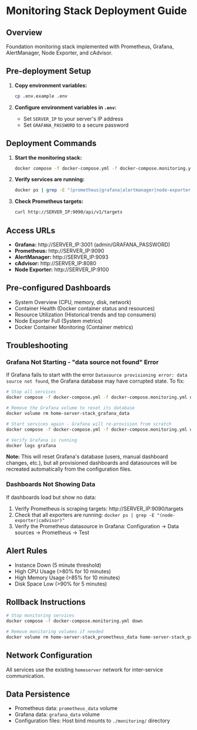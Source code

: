 # Monitoring Stack Deployment Guide

## Overview
Foundation monitoring stack implemented with Prometheus, Grafana, AlertManager, Node Exporter, and cAdvisor.

## Pre-deployment Setup

1. **Copy environment variables:**
   ```bash
   cp .env.example .env
   ```

2. **Configure environment variables in `.env`:**
   - Set `SERVER_IP` to your server's IP address
   - Set `GRAFANA_PASSWORD` to a secure password

## Deployment Commands

1. **Start the monitoring stack:**
   ```bash
   docker compose -f docker-compose.yml -f docker-compose.monitoring.yml up -d
   ```

2. **Verify services are running:**
   ```bash
   docker ps | grep -E "(prometheus|grafana|alertmanager|node-exporter|cadvisor)"
   ```

3. **Check Prometheus targets:**
   ```bash
   curl http://SERVER_IP:9090/api/v1/targets
   ```

## Access URLs
- **Grafana:** http://SERVER_IP:3001 (admin/GRAFANA_PASSWORD)
- **Prometheus:** http://SERVER_IP:9090
- **AlertManager:** http://SERVER_IP:9093
- **cAdvisor:** http://SERVER_IP:8080
- **Node Exporter:** http://SERVER_IP:9100

## Pre-configured Dashboards
- System Overview (CPU, memory, disk, network)
- Container Health (Docker container status and resources)
- Resource Utilization (Historical trends and top consumers)
- Node Exporter Full (System metrics)
- Docker Container Monitoring (Container metrics)

## Troubleshooting

### Grafana Not Starting - "data source not found" Error

If Grafana fails to start with the error `Datasource provisioning error: data source not found`, the Grafana database may have corrupted state. To fix:

```bash
# Stop all services
docker compose -f docker-compose.yml -f docker-compose.monitoring.yml down

# Remove the Grafana volume to reset its database
docker volume rm home-server-stack_grafana_data

# Start services again - Grafana will re-provision from scratch
docker compose -f docker-compose.yml -f docker-compose.monitoring.yml up -d

# Verify Grafana is running
docker logs grafana
```

**Note:** This will reset Grafana's database (users, manual dashboard changes, etc.), but all provisioned dashboards and datasources will be recreated automatically from the configuration files.

### Dashboards Not Showing Data

If dashboards load but show no data:
1. Verify Prometheus is scraping targets: http://SERVER_IP:9090/targets
2. Check that all exporters are running: `docker ps | grep -E "(node-exporter|cadvisor)"`
3. Verify the Prometheus datasource in Grafana: Configuration → Data sources → Prometheus → Test

## Alert Rules
- Instance Down (5 minute threshold)
- High CPU Usage (>80% for 10 minutes)
- High Memory Usage (>85% for 10 minutes)
- Disk Space Low (>90% for 5 minutes)

## Rollback Instructions
```bash
# Stop monitoring services
docker compose -f docker-compose.monitoring.yml down

# Remove monitoring volumes if needed
docker volume rm home-server-stack_prometheus_data home-server-stack_grafana_data
```

## Network Configuration
All services use the existing `homeserver` network for inter-service communication.

## Data Persistence
- Prometheus data: `prometheus_data` volume
- Grafana data: `grafana_data` volume
- Configuration files: Host bind mounts to `./monitoring/` directory